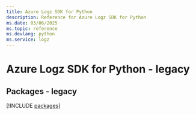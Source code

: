 ```yaml
---
title: Azure Logz SDK for Python
description: Reference for Azure Logz SDK for Python
ms.date: 03/06/2025
ms.topic: reference
ms.devlang: python
ms.service: logz
---
```

# Azure Logz SDK for Python - legacy
## Packages - legacy
[!INCLUDE [packages](logz-index.md)]